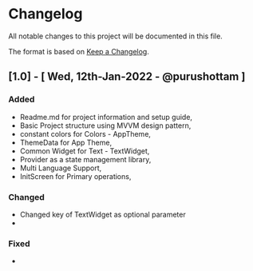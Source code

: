 # Changelog
All notable changes to this project will be documented in this file.

The format is based on [Keep a Changelog](https://keepachangelog.com/en/1.0.0/).

## [1.0] - [ Wed, 12th-Jan-2022 - @purushottam ]

### Added
- Readme.md for project information and setup guide,
- Basic Project structure using MVVM design pattern,
- constant colors for Colors - AppTheme,
- ThemeData for App Theme,
- Common Widget for Text - TextWidget,
- Provider as a state management library,
- Multi Language Support,
- InitScreen for Primary operations,



### Changed
- Changed key of TextWidget as optional parameter
-

### Fixed
-
